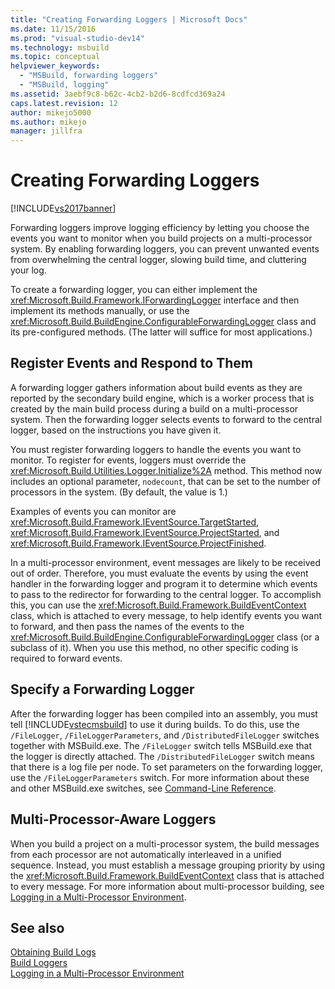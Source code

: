 ```yaml
---
title: "Creating Forwarding Loggers | Microsoft Docs"
ms.date: 11/15/2016
ms.prod: "visual-studio-dev14"
ms.technology: msbuild
ms.topic: conceptual
helpviewer_keywords: 
  - "MSBuild, forwarding loggers"
  - "MSBuild, logging"
ms.assetid: 3aebf9c8-b62c-4cb2-b2d6-8cdfcd369a24
caps.latest.revision: 12
author: mikejo5000
ms.author: mikejo
manager: jillfra
---
```

# Creating Forwarding Loggers
[!INCLUDE[vs2017banner](../includes/vs2017banner.md)]

Forwarding loggers improve logging efficiency by letting you choose the events you want to monitor when you build projects on a multi-processor system. By enabling forwarding loggers, you can prevent unwanted events from overwhelming the central logger, slowing build time, and cluttering your log.  
  
 To create a forwarding logger, you can either implement the <xref:Microsoft.Build.Framework.IForwardingLogger> interface and then implement its methods manually, or use the <xref:Microsoft.Build.BuildEngine.ConfigurableForwardingLogger> class and its pre-configured methods. (The latter will suffice for most applications.)  
  
## Register Events and Respond to Them  
 A forwarding logger gathers information about build events as they are reported by the secondary build engine, which is a worker process that is created by the main build process during a build on a multi-processor system. Then the forwarding logger selects events to forward to the central logger, based on the instructions you have given it.  
  
 You must register forwarding loggers to handle the events you want to monitor. To register for events, loggers must override the <xref:Microsoft.Build.Utilities.Logger.Initialize%2A> method. This method now includes an optional parameter, `nodecount`, that can be set to the number of processors in the system. (By default, the value is 1.)  
  
 Examples of events you can monitor are <xref:Microsoft.Build.Framework.IEventSource.TargetStarted>, <xref:Microsoft.Build.Framework.IEventSource.ProjectStarted>, and <xref:Microsoft.Build.Framework.IEventSource.ProjectFinished>.  
  
 In a multi-processor environment, event messages are likely to be received out of order. Therefore, you must evaluate the events by using the event handler in the forwarding logger and program it to determine which events to pass to the redirector for forwarding to the central logger. To accomplish this, you can use the <xref:Microsoft.Build.Framework.BuildEventContext> class, which is attached to every message, to help identify events you want to forward, and then pass the names of the events to the <xref:Microsoft.Build.BuildEngine.ConfigurableForwardingLogger> class (or a subclass of it). When you use this method, no other specific coding is required to forward events.  
  
## Specify a Forwarding Logger  
 After the forwarding logger has been compiled into an assembly, you must tell [!INCLUDE[vstecmsbuild](../includes/vstecmsbuild-md.md)] to use it during builds. To do this, use the `/FileLogger`, `/FileLoggerParameters`, and `/DistributedFileLogger` switches together with MSBuild.exe. The `/FileLogger` switch tells MSBuild.exe that the logger is directly attached. The `/DistributedFileLogger` switch means that there is a log file per node. To set parameters on the forwarding logger, use the `/FileLoggerParameters` switch. For more information about these and other MSBuild.exe switches, see [Command-Line Reference](../msbuild/msbuild-command-line-reference.md).  
  
## Multi-Processor-Aware Loggers  
 When you build a project on a multi-processor system, the build messages from each processor are not automatically interleaved in a unified sequence. Instead, you must establish a message grouping priority by using the <xref:Microsoft.Build.Framework.BuildEventContext> class that is attached to every message. For more information about multi-processor building, see [Logging in a Multi-Processor Environment](../msbuild/logging-in-a-multi-processor-environment.md).  
  
## See also  
 [Obtaining Build Logs](../msbuild/obtaining-build-logs-with-msbuild.md)   
 [Build Loggers](../msbuild/build-loggers.md)   
 [Logging in a Multi-Processor Environment](../msbuild/logging-in-a-multi-processor-environment.md)
